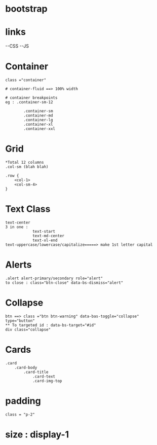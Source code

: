 # bootstrap

# links 

--CSS
    <link rel="stylesheet" href="css/bootstrap.css" >
    <link rel="stylesheet" href="https://cdn.jsdelivr.net/npm/bootstrap-icons@1.11.3/font/bootstrap-icons.min.css">
--JS
    <script src="https://code.jquery.com/jquery-3.2.1.slim.min.js" integrity="sha384-KJ3o2DKtIkvYIK3UENzmM7KCkRr/rE9/Qpg6aAZGJwFDMVNA/GpGFF93hXpG5KkN" crossorigin="anonymous"></script>
    <script src="/js/bootstrap.js"></script>


# Container 
    class ="container"

    # container-fluid ==> 100% width 

    # container breakpoints 
    eg : .container-sm-12
    
            .container-sm
            .container-md
            .container-lg
            .container-xl
            .container-xxl


# Grid 
    *Total 12 columns 
    .col-sm (blah blah)

    .row {
        <col-1>
        <col-sm-4>
    }


# Text Class
    text-center 
    3 in one : 
                text-start 
                text-md-center
                text-xl-end
    text-uppercase/lowercase/capitalize=====> make 1st letter capital 


# Alerts 
    
    .alert alert-primary/secondary role="alert"
    to close : class="btn-close" data-bs-dismiss="alert" 
    
# Collapse 

    btn ==> class ="btn btn-warning" data-bas-toggle="collapse" type="button" 
    ** To targeted id : data-bs-target="#id"
    div class="collapse" 

# Cards
    .card
        .card-body
            .card-title
                .card-text
                .card-img-top
    
# padding 
    class = "p-2"

# size : display-1
